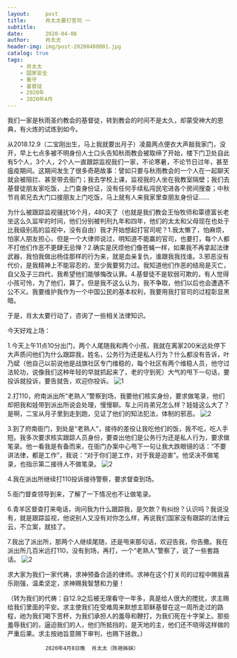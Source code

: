 ```yaml
---
layout:     post
title:      肖太太要打官司 一
subtitle:   
date:       2020-04-08
author:     肖太太
header-img: img/post-20200408001.jpg
catalog: true
tags:
    - 肖太太
    - 国家安全
    - 看守
    - 基督徒
    - 2020年
    - 2020年4月
---
```


我们一家是秋雨圣约教会的基督徒，转到教会的时间不是太久，却蒙受神大的恩典，有火炼的试炼到如今。

从2018.12.9（二宝刚出生，马上我就要出月子）凌晨两点便衣大声敲我家门，没开，早上七点多被不明身份人士口头告知秋雨教会被取缔了开始，楼下门卫处自此有5个人，3个人，2个人一直跟踪监视我们一家，不论寒暑，不论节日过年，甚至瘟疫期间。这期间发生了很多奇葩故事：譬如只要与秋雨教会的一个人在一起聊天就会被阻拦、甚至带去衙门；我去学校上课，监视我的人坐在我教室隔壁；我们去基督徒朋友家吃饭，上门查身份证，没有任何手续私闯民宅进各个房间搜查；中秋节肖弟兄去大门口接朋友上门吃饭，马上就有人来我家里查朋友身份证......

为什么被跟踪监视骚扰16个月，480天了（也就是我们教会王怡牧师和覃德富长老坐这么久监牢的时间，他们分别被判刑九年和四年，他们的太太和父母现在也处于比我级别高的监视中，没有自由）我才开始想起打官司呢？1.我太懒了，怕麻烦，怕家人朋友担心，但是一个大律师说过，明知道不能赢的官司，也要打，每个人都不打他们作恶不更肆无忌惮？2.确实是厌烦他们像苍蝇一样，如果我不再拿起法律武器，我怕我做出杨佳那样的行为来，就是血亲复仇，谁跟我我找谁。3.邪恶没有代价，是我精神上不能容忍的，至少我要努力过。我知道他们作恶的结局是灭亡，自父及子三四代，我希望他们能够悔改认罪。4.基督徒不是软弱可欺的，有人觉得小孩可怜，为了他们，算了。但是我不这么认为，我不争取，他们以后也会遭遇不公不义。我要维护我作为一个中国公民的基本权利，我要用我打官司的过程彰显黑暗。

于是，肖太太要行动了，咨询了一些相关法律知识。

今天好戏上场：

1.今天上午11点10分出门，两个人尾随我和两个小孩，我就在离家200米远处停下大声质问他们为什么跟踪我，姓名，公务行为还是私人行为？什么都没有告诉，叶乃斌（他自己以前说他是战旗社区专门维稳的，每个社区有两个维稳人员，他守过法轮功，说像我们这种年轻的早就抓起来了，老的守到死）大气的甩下一句话，要投诉就投诉，要告就告，欢迎你投诉。
![1](/img/post-20200408001.jpg)

2.打110，府南派出所“老熟人”警察到场，我要他们核实身份，要求做笔录，他们却把我和娃带到派出所说会处理，慢慢聊。车上问肖弟兄怎么样？娃娃这么大了？是啊，二宝从月子里到走到跑，见证了他们的知法犯法，体制的邪恶。
![2](/img/post-20200408002.jpg)

3.到了府南衙门，到处是“老熟人”，接待的差役让我吃他们的饭，我不吃，吃人手短。我多次要求核实跟踪人员身份，要查出他们是公务行为还是私人行为，要求做笔录。他一看我是有备而来，在衙门办案中心甩下一句让我大跌眼镜的话：“不要讲法律，都是工作”，我说：“对于你们是工作，对于我是迫害”。他坚决不做笔录，也指示第二接待人不做笔录。
![2](/img/post-20200408003.jpg)
      
4.我在派出所继续打110投诉接待警察，要求督查到场。

5.衙门督查领导到来，了解了一下情况也不让做笔录。

6.青羊区督查打来电话，询问我为什么跟踪我，是欠款？有纠纷？认识吗？我说没有，就是跟踪监视，他说别人又没有对你怎么样，再说我们国家没有跟踪的法律云云，不立案，就挂了。

7.我出了派出所，那两个人继续尾随，还是甩来那句话，欢迎告我，你告撒。我在派出所几百米远打110，没有到场，再打，一个“老熟人”警察了，说了一些套路话。
![2](/img/post-20200408004.jpg)
      
求大家为我们一家代祷，求神预备合适的律师。求神在这个打关司的过程中赐我喜乐刚强，温柔坚定，求神赐我智慧和力量！

（转为我们的代祷：自12.9之后被无理看守一年多，真是给人很大的搅扰，求主赐给我们里面的平安。求主使我们在受难周来默想主耶稣基督在这一周所走过的路程，祂为我们喝下苦杯，为我们承担人的羞辱和鞭打，为我们死在十字架上。那些羞辱我们的，逼迫我们的人，他们所抵挡的，是天地的主，他们还不晓得这样做的严重后果。求主按祂旨意赐下审判，也赐下拯救。）                                  
                                                             

                2020年4月8日晚  肖太太（陈艳姊妹）
